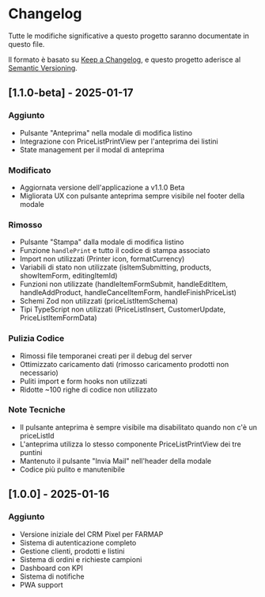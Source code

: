 # Changelog

Tutte le modifiche significative a questo progetto saranno documentate in questo file.

Il formato è basato su [Keep a Changelog](https://keepachangelog.com/en/1.0.0/),
e questo progetto aderisce al [Semantic Versioning](https://semver.org/spec/v2.0.0.html).

## [1.1.0-beta] - 2025-01-17

### Aggiunto
- Pulsante "Anteprima" nella modale di modifica listino
- Integrazione con PriceListPrintView per l'anteprima dei listini
- State management per il modal di anteprima

### Modificato
- Aggiornata versione dell'applicazione a v1.1.0 Beta
- Migliorata UX con pulsante anteprima sempre visibile nel footer della modale

### Rimosso
- Pulsante "Stampa" dalla modale di modifica listino
- Funzione `handlePrint` e tutto il codice di stampa associato
- Import non utilizzati (Printer icon, formatCurrency)
- Variabili di stato non utilizzate (isItemSubmitting, products, showItemForm, editingItemId)
- Funzioni non utilizzate (handleItemFormSubmit, handleEditItem, handleAddProduct, handleCancelItemForm, handleFinishPriceList)
- Schemi Zod non utilizzati (priceListItemSchema)
- Tipi TypeScript non utilizzati (PriceListInsert, CustomerUpdate, PriceListItemFormData)

### Pulizia Codice
- Rimossi file temporanei creati per il debug del server
- Ottimizzato caricamento dati (rimosso caricamento prodotti non necessario)
- Puliti import e form hooks non utilizzati
- Ridotte ~100 righe di codice non utilizzato

### Note Tecniche
- Il pulsante anteprima è sempre visibile ma disabilitato quando non c'è un priceListId
- L'anteprima utilizza lo stesso componente PriceListPrintView dei tre puntini
- Mantenuto il pulsante "Invia Mail" nell'header della modale
- Codice più pulito e manutenibile

## [1.0.0] - 2025-01-16

### Aggiunto
- Versione iniziale del CRM Pixel per FARMAP
- Sistema di autenticazione completo
- Gestione clienti, prodotti e listini
- Sistema di ordini e richieste campioni
- Dashboard con KPI
- Sistema di notifiche
- PWA support
